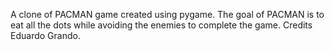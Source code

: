 A clone of PACMAN game created using pygame. The goal of PACMAN is to eat all the dots while avoiding the enemies to complete the game.
Credits Eduardo Grando.
